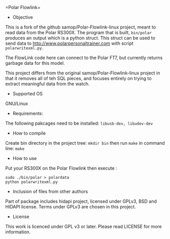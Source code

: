 =Polar Flowlink=

* Objective

This is a fork of the github samop/Polar-Flowlink-linux project,
meant to read data from the Polar RS300X.  The program that is
built, `bin/polar` produces an output which is a python struct.
This struct can be used to send data to
http://www.polarpersonaltrainer.com with script `polarwritexml.py.`

The FlowLink code here can connect to the Polar FT7, but currently
returns garbage data for this model.

This project differs from the original samop/Polar-Flowlink-linux
project in that it removes all of teh SQL pieces, and focuses
entirely on trying to extract meaningful data from the watch.

* Supported OS

GNU/Linux

* Requirements:

The following pakcages need to be installed:
`libusb-dev, libudev-dev`

* How to compile

Create bin directory in the project tree: `mkdir bin`
then run `make` in command line: `make`

* How to use

Put your RS300X on the Polar Flowlink then execute :
```
sudo ./bin/polar > polardata
python polarwritexml.py
```

* Inclusion of files from other authors

Part of package includes hidapi project, licensed under GPLv3, BSD
and HIDAPI license. Terms under GPLv3 are chosen in this project.

* License

This work is licenced under GPL v3 or later. Please read LICENSE
for more information.

